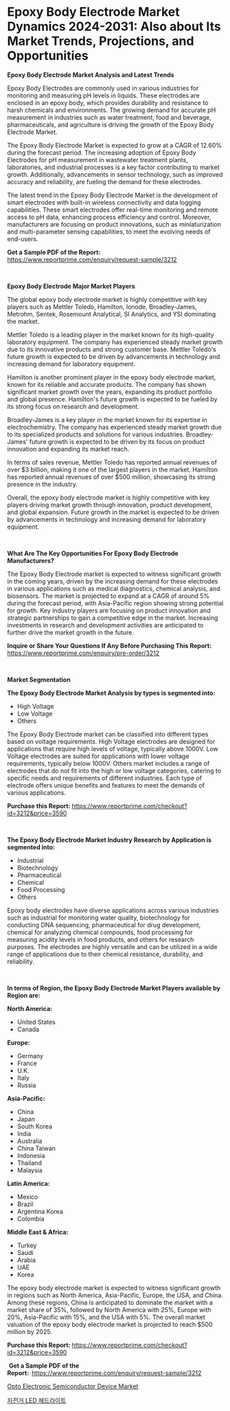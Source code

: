 <p><h1>Epoxy Body Electrode Market Dynamics 2024-2031: Also about Its Market Trends, Projections, and Opportunities</h1></p><p><strong>Epoxy Body Electrode Market Analysis and Latest Trends</strong></p>
<p><p>Epoxy Body Electrodes are commonly used in various industries for monitoring and measuring pH levels in liquids. These electrodes are enclosed in an epoxy body, which provides durability and resistance to harsh chemicals and environments. The growing demand for accurate pH measurement in industries such as water treatment, food and beverage, pharmaceuticals, and agriculture is driving the growth of the Epoxy Body Electrode Market.</p><p>The Epoxy Body Electrode Market is expected to grow at a CAGR of 12.60% during the forecast period. The increasing adoption of Epoxy Body Electrodes for pH measurement in wastewater treatment plants, laboratories, and industrial processes is a key factor contributing to market growth. Additionally, advancements in sensor technology, such as improved accuracy and reliability, are fueling the demand for these electrodes.</p><p>The latest trend in the Epoxy Body Electrode Market is the development of smart electrodes with built-in wireless connectivity and data logging capabilities. These smart electrodes offer real-time monitoring and remote access to pH data, enhancing process efficiency and control. Moreover, manufacturers are focusing on product innovations, such as miniaturization and multi-parameter sensing capabilities, to meet the evolving needs of end-users.</p></p>
<p><strong>Get a Sample PDF of the Report:&nbsp;</strong> <a href="https://www.reportprime.com/enquiry/request-sample/3212">https://www.reportprime.com/enquiry/request-sample/3212</a></p>
<p>&nbsp;</p>
<p><strong>Epoxy Body Electrode Major Market Players</strong></p>
<p><p>The global epoxy body electrode market is highly competitive with key players such as Mettler Toledo, Hamilton, Ionode, Broadley-James, Metrohm, Sentek, Rosemount Analytical, SI Analytics, and YSI dominating the market.</p><p>Mettler Toledo is a leading player in the market known for its high-quality laboratory equipment. The company has experienced steady market growth due to its innovative products and strong customer base. Mettler Toledo's future growth is expected to be driven by advancements in technology and increasing demand for laboratory equipment.</p><p>Hamilton is another prominent player in the epoxy body electrode market, known for its reliable and accurate products. The company has shown significant market growth over the years, expanding its product portfolio and global presence. Hamilton's future growth is expected to be fueled by its strong focus on research and development.</p><p>Broadley-James is a key player in the market known for its expertise in electrochemistry. The company has experienced steady market growth due to its specialized products and solutions for various industries. Broadley-James' future growth is expected to be driven by its focus on product innovation and expanding its market reach.</p><p>In terms of sales revenue, Mettler Toledo has reported annual revenues of over $3 billion, making it one of the largest players in the market. Hamilton has reported annual revenues of over $500 million, showcasing its strong presence in the industry.</p><p>Overall, the epoxy body electrode market is highly competitive with key players driving market growth through innovation, product development, and global expansion. Future growth in the market is expected to be driven by advancements in technology and increasing demand for laboratory equipment.</p></p>
<p>&nbsp;</p>
<p><strong>What Are The Key Opportunities For Epoxy Body Electrode Manufacturers?</strong></p>
<p><p>The Epoxy Body Electrode market is expected to witness significant growth in the coming years, driven by the increasing demand for these electrodes in various applications such as medical diagnostics, chemical analysis, and biosensors. The market is projected to expand at a CAGR of around 5% during the forecast period, with Asia-Pacific region showing strong potential for growth. Key industry players are focusing on product innovation and strategic partnerships to gain a competitive edge in the market. Increasing investments in research and development activities are anticipated to further drive the market growth in the future.</p></p>
<p><strong>Inquire or Share Your Questions If Any Before Purchasing This Report:</strong> <a href="https://www.reportprime.com/enquiry/pre-order/3212">https://www.reportprime.com/enquiry/pre-order/3212</a></p>
<p>&nbsp;</p>
<p><strong>Market Segmentation</strong></p>
<p><strong>The Epoxy Body Electrode Market Analysis by types is segmented into:</strong></p>
<p><ul><li>High Voltage</li><li>Low Voltage</li><li>Others</li></ul></p>
<p><p>The Epoxy Body Electrode market can be classified into different types based on voltage requirements. High Voltage electrodes are designed for applications that require high levels of voltage, typically above 1000V. Low Voltage electrodes are suited for applications with lower voltage requirements, typically below 1000V. Others market includes a range of electrodes that do not fit into the high or low voltage categories, catering to specific needs and requirements of different industries. Each type of electrode offers unique benefits and features to meet the demands of various applications.</p></p>
<p><strong>Purchase this Report:&nbsp;</strong><a href="https://www.reportprime.com/checkout?id=3212&price=3590">https://www.reportprime.com/checkout?id=3212&price=3590</a></p>
<p>&nbsp;</p>
<p><strong>The Epoxy Body Electrode Market Industry Research by Application is segmented into:</strong></p>
<p><ul><li>Industrial</li><li>Biotechnology</li><li>Pharmaceutical</li><li>Chemical</li><li>Food Processing</li><li>Others</li></ul></p>
<p><p>Epoxy body electrodes have diverse applications across various industries such as industrial for monitoring water quality, biotechnology for conducting DNA sequencing, pharmaceutical for drug development, chemical for analyzing chemical compounds, food processing for measuring acidity levels in food products, and others for research purposes. The electrodes are highly versatile and can be utilized in a wide range of applications due to their chemical resistance, durability, and reliability.</p></p>
<p>&nbsp;</p>
<p><strong>In terms of Region, the Epoxy Body Electrode Market Players available by Region are:</strong></p>
<p>
    <p> <strong> North America: </strong>
        <ul>
            <li>United States</li>
            <li>Canada</li>
        </ul>
        </p> 
    <p> <strong> Europe: </strong>
        <ul>
            <li>Germany</li>
            <li>France</li>
            <li>U.K.</li>
            <li>Italy</li>
            <li>Russia</li>
        </ul>
        </p> 
    <p> <strong> Asia-Pacific: </strong>
        <ul>
            <li>China</li>
            <li>Japan</li>
            <li>South Korea</li>
            <li>India</li>
            <li>Australia</li>
            <li>China Taiwan</li>
            <li>Indonesia</li>
            <li>Thailand</li>
            <li>Malaysia</li>
        </ul>
        </p> 
    <p> <strong> Latin America: </strong>
        <ul>
            <li>Mexico</li>
            <li>Brazil</li>
            <li>Argentina Korea</li>
            <li>Colombia</li>
        </ul>
        </p> 
    <p> <strong> Middle East & Africa: </strong>
        <ul>
            <li>Turkey</li>
            <li>Saudi</li>
            <li>Arabia</li>
            <li>UAE</li>
            <li>Korea</li>
        </ul>
    </p>
    </p>
<p><p>The epoxy body electrode market is expected to witness significant growth in regions such as North America, Asia-Pacific, Europe, the USA, and China. Among these regions, China is anticipated to dominate the market with a market share of 35%, followed by North America with 25%, Europe with 20%, Asia-Pacific with 15%, and the USA with 5%. The overall market valuation of the epoxy body electrode market is projected to reach $500 million by 2025.</p></p>
<p><strong>Purchase this Report: </strong><a href="https://www.reportprime.com/checkout?id=3212&price=3590">https://www.reportprime.com/checkout?id=3212&price=3590</a></p>
<p>&nbsp;<strong>Get a Sample PDF of the Report:&nbsp;&nbsp;</strong><a href="https://www.reportprime.com/enquiry/request-sample/3212">https://www.reportprime.com/enquiry/request-sample/3212</a></p>
<p><strong></strong></p>
<p><p><a href="https://github.com/JameTravis/Market-Research-Report-List-4/blob/main/opto-electronic-semiconductor-device-market.md">Opto Electronic Semiconductor Device Market</a></p><p><a href="https://github.com/laholand/Market-Research-Report-List-3/blob/main/553710312265.md">자전거 LED 헤드라이트</a></p></p>
